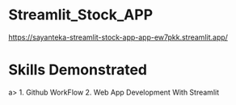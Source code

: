 # Streamlit_Stock_APP
https://sayanteka-streamlit-stock-app-app-ew7pkk.streamlit.app/
# Skills Demonstrated 
a> 1. Github WorkFlow
   2. Web App Development With Streamlit
